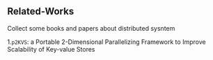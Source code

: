 ##  Related-Works
Collect some books and papers about distributed sysntem

1.`p2KVS`: a Portable 2-Dimensional Parallelizing Framework to Improve Scalability of Key-value Stores
